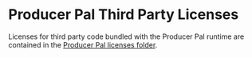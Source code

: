 # Producer Pal Third Party Licenses

Licenses for third party code bundled with the Producer Pal runtime are
contained in the
[Producer Pal licenses folder](https://github.com/adamjmurray/producer-pal/tree/dev/licenses).
